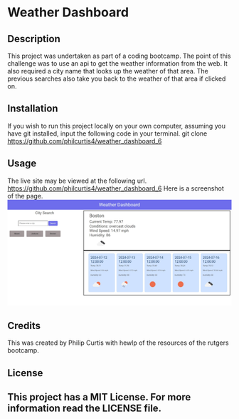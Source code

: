 # Weather Dashboard
## Description
This project was undertaken as part of a coding bootcamp. The point of this challenge was to use an api to get the weather information from the web. It also required a city name that looks up the weather of that area. The previous searches also take you back to the weather of that area if clicked on.

## Installation
If you wish to run this project locally on your own computer, assuming you have git installed, input the following code in your terminal.
git clone https://github.com/philcurtis4/weather_dashboard_6

## Usage
The live site may be viewed at the following url.
https://github.com/philcurtis4/weather_dashboard_6
Here is a screenshot of the page.
![image of weather dashboard](./assests/images/screenshot.jpg)
    
## Credits
This was created by Philip Curtis with hewlp of the resources of the rutgers bootcamp.
## License
This project has a MIT License. For more information read the LICENSE file.
---